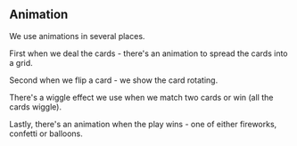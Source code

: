 ## Animation

We use animations in several places.

First when we deal the cards - there's an animation to spread the cards into a grid.

Second when we flip a card - we show the card rotating.

There's a wiggle effect we use when we match two cards or win (all the cards wiggle).

Lastly, there's an animation when the play wins - one of either fireworks, confetti or balloons.
